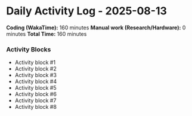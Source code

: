 # Daily Activity Log - 2025-08-13

**Coding (WakaTime):** 160 minutes
**Manual work (Research/Hardware):** 0 minutes
**Total Time:** 160 minutes

### Activity Blocks
- Activity block #1
- Activity block #2
- Activity block #3
- Activity block #4
- Activity block #5
- Activity block #6
- Activity block #7
- Activity block #8
